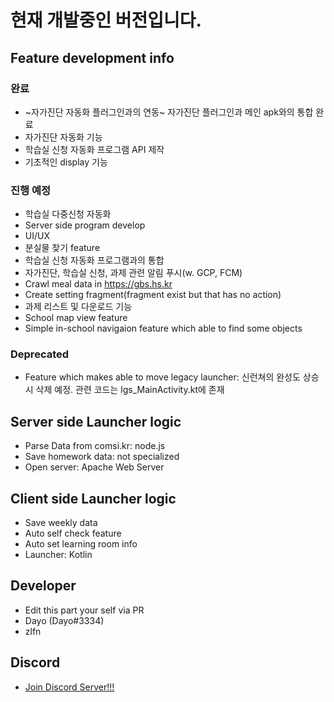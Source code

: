 현재 개발중인 버전입니다.
==========================

## Feature development info
### 완료

 - ~자가진단 자동화 플러그인과의 연동~ 자가진단 플러그인과 메인 apk와의 통합 완료
 - 자가진단 자동화 기능
 - 학습실 신청 자동화 프로그램 API 제작
 - 기초적인 display 기능

### 진행 예정

 - 학습실 다중신청 자동화
 - Server side program develop
 - UI/UX
 - 분실물 찾기 feature
 - 학습실 신청 자동화 프로그램과의 통합
 - 자가진단, 학습실 신청, 과제 관련 알림 푸시(w. GCP, FCM)
 - Crawl meal data in https://gbs.hs.kr
 - Create setting fragment(fragment exist but that has no action)
 - 과제 리스트 및 다운로드 기능
 - School map view feature
 - Simple in-school navigaion feature which able to find some objects

### Deprecated

 - Feature which makes able to move legacy launcher: 신런쳐의 완성도 상승시 삭제 예정. 관련 코드는 lgs_MainActivity.kt에 존재

## Server side Launcher logic
 - Parse Data from comsi.kr: node.js
 - Save homework data: not specialized
 - Open server: Apache Web Server

## Client side Launcher logic
 - Save weekly data
 - Auto self check feature
 - Auto set learning room info
 - Launcher: Kotlin

## Developer
 - Edit this part your self via PR
 - Dayo (Dayo#3334)
 - zlfn

## Discord
 - [Join Discord Server!!!][DiscordSv]

 [DiscordSv]: https://discord.gg/AquMeq6bRE "Join us!!!"

